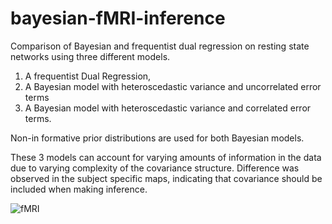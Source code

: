 # bayesian-fMRI-inference
Comparison of Bayesian and frequentist dual regression on resting state networks using three different models.
1. A frequentist Dual Regression,
2. A Bayesian model with heteroscedastic variance and uncorrelated error terms 
3. A Bayesian model with heteroscedastic variance and correlated error terms. 

Non-in formative prior distributions are used for both Bayesian models. 

These 3 models can account for varying amounts of information in the data due to varying complexity of the covariance structure. Difference was observed in the subject specific maps, indicating that covariance should be included when making inference.


![fMRI](https://user-images.githubusercontent.com/73787550/109378289-9fd58280-78d1-11eb-9b9d-cc4a08b5aaaa.png)

